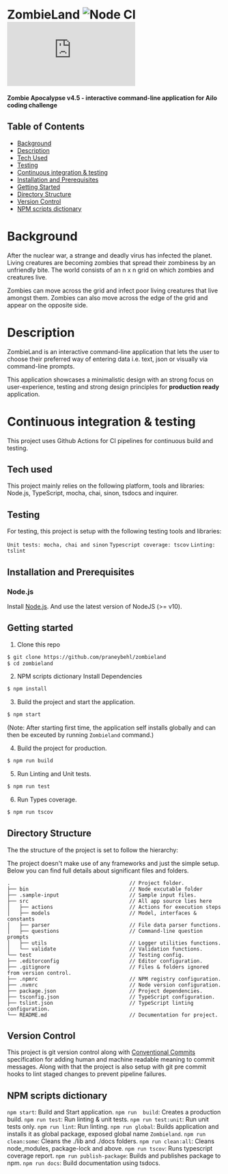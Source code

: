 # ZombieLand ![Node CI](https://github.com/praneybehl/zombieland/workflows/Node%20CI/badge.svg)[![tscov](https://img.shields.io/badge/dynamic/json.svg?label=tscov&prefix=%E2%89%A5&suffix=%&query=$.typeCoverage.minCoverage&uri=https%3A%2F%2Fraw.githubusercontent.com%2Fjeroenouw%2Fliftr-tscov%2Fmaster%2Fpackage.json)](https://github.com/jeroenouw/liftr-tscov)

**Zombie Apocalypse v4.5 - interactive command-line application for Ailo coding challenge**

## Table of Contents

* [Background](#user-content-background)
* [Description](#user-content-description)
* [Tech Used](#user-content-tech-used)
* [Testing](#user-content-testing)
* [Continuous integration & testing](#user-content-continuous-integration-testing)
* [Installation and Prerequisites](#user-content-installation-and-prerequisites)
* [Getting Started](#user-content-getting-started)
* [Directory Structure](#user-content-directory-structure)
* [Version Control](#user-content-version-control)
* [NPM scripts dictionary ](#user-content-npm-scripts-dictionary)

# Background
After the nuclear war, a strange and deadly virus has infected the planet. Living creatures are becoming zombies that spread their zombiness by an unfriendly bite. The world consists of an ​n​ x​ n​ grid on which ​zombies​ ​and ​creatures​ live.

Zombies can move across the grid and infect poor living creatures that live amongst them. Zombies can also move across the edge of the grid and appear on the opposite side.

# Description
ZombieLand is an interactive command-line application that lets the user to choose their preferred way of entering data i.e. text, json or visually via command-line prompts.

This application showcases a minimalistic design with an strong focus on user-experience, testing and strong design principles for **production ready** application.

# Continuous integration & testing
This project uses Github Actions for CI pipelines for continuous build and testing.

## Tech used
This project mainly relies on the following platform, tools and libraries:
Node.js, TypeScript, mocha, chai, sinon, tsdocs and inquirer.

## Testing
For testing, this project is setup with the following testing tools and libraries:

`Unit tests: mocha, chai and sinon`
`Typescript coverage: tscov`
`Linting: tslint`


## Installation and Prerequisites

### Node.js

Install [Node.js](https://nodejs.org/en/download/). And use the latest version of NodeJS (>= v10).


## Getting started

1. Clone this repo
```bash
$ git clone https://github.com/praneybehl/zombieland
$ cd zombieland
```

2. NPM scripts dictionary Install Dependencies
```bash
$ npm install
```

3. Build the project and start the application.
```bash
$ npm start
```
(Note: After starting first time, the application self installs globally and can then be exceuted by running `Zombieland` command.)

4. Build the project for production.
```bash
$ npm run build
```

5. Run Linting and Unit tests.
```bash
$ npm run test
```

6. Run Types coverage.
```bash
$ npm run tscov
```

## Directory Structure

The the structure of the project is set to follow the hierarchy:

The project doesn't make use of any frameworks and just the simple setup.
Below you can find full details about significant files and folders.

```bass
.                                       // Project folder.
├── bin                                 // Node excutable folder
├── .sample-input                       // Sample input files.
├── src                                 // All app source lies here
│   ├── actions                         // Actions for execution steps
│   ├── models                          // Model, interfaces & constants
│   ├── parser                          // File data parser functions.
│   ├── questions                       // Command-line question prompts
│   ├── utils                           // Logger utilities functions.
│   └── validate                        // Validation functions.
└── test                                // Testing config.
├── .editorconfig                       // Editor configuration.
├── .gitignore                          // Files & folders ignored from version control.
├── .npmrc                              // NPM registry configuration.
├── .nvmrc                              // Node version configuration.
├── package.json                        // Project dependencies.
├── tsconfig.json                       // TypeScript configuration.
├── tslint.json                         // TypeScript linting configuration.
└── README.md                           // Documentation for project.
```

## Version Control
This project is git version control along with [Conventional Commits](https://www.conventionalcommits.org/)
specification for adding human and machine readable meaning to commit messages. Along with that the project
is also setup with git pre commit hooks to lint staged changes to prevent pipeline failures.


## NPM scripts dictionary

`npm start`:			Build and Start application.
`npm run  build`:		Creates a production build.
`npm run test`:			Run linting & unit tests.
`npm run test:unit`:	Run unit tests only.
`npm run lint`:		    Run linting.
`npm run global`:	    Builds application and installs it as global package, exposed global name `Zombieland`.
`npm run clean:some`:	Cleans the ./lib and ./docs folders.
`npm run clean:all`:	Cleans node_modules, package-lock and above.
`npm run tscov`:        Runs typescript coverage report.
`npm run publish-package`: Builds and publishes package to npm.
`npm run docs`:         Build documentation using tsdocs.
